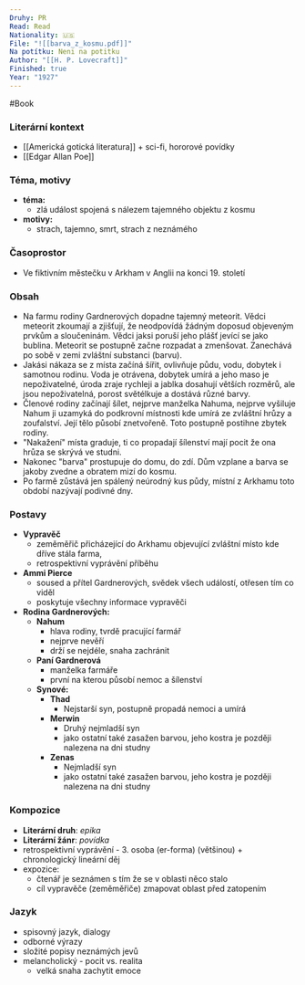 ```yaml
---
Druhy: PR
Read: Read
Nationality: 🇺🇸
File: "![[barva_z_kosmu.pdf]]"
Na potítku: Neni na potitku
Author: "[[H. P. Lovecraft]]"
Finished: true
Year: "1927"
---
```

#Book

### Literární kontext
- [[Americká gotická literatura]] + sci-fi, hororové povídky
- [[Edgar Allan Poe]]
### Téma, motivy
- **téma:**
	- zlá událost spojená s nálezem tajemného objektu z kosmu
- **motivy:**
	- strach, tajemno, smrt, strach z neznámého
### Časoprostor
- Ve fiktivním městečku v Arkham v Anglii na konci 19. století
### Obsah
- Na farmu rodiny Gardnerových dopadne tajemný meteorit. Vědci meteorit zkoumají a zjišťují, že neodpovídá žádným doposud objeveným prvkům a sloučeninám. Vědci jaksi poruší jeho plášť jevící se jako bublina. Meteorit se postupně začne rozpadat a zmenšovat. Zanechává po sobě v zemi zvláštní substanci (barvu).
- Jakási nákaza se z místa začíná šířit, ovlivňuje půdu, vodu, dobytek i samotnou rodinu. Voda je otrávena, dobytek umírá a jeho maso je nepoživatelné, úroda zraje rychleji a jablka dosahují větších rozměrů, ale jsou nepoživatelná, porost světélkuje a dostává různé barvy.
- Členové rodiny začínají šílet, nejprve manželka Nahuma, nejprve vyšiluje Nahum ji uzamyká do podkrovní místnosti kde umírá ze zvláštní hrůzy a zoufalství. Její tělo působí znetvořeně. Toto postupně postihne zbytek rodiny.
- "Nakažení" místa graduje, ti co propadají šílenství mají pocit že ona hrůza se skrývá ve studni.
- Nakonec "barva" prostupuje do domu, do zdí. Dům vzplane a barva se jakoby zvedne a obratem mizí do kosmu.
- Po farmě zůstává jen spálený neúrodný kus půdy, místní z Arkhamu toto období nazývají podivné dny.
### Postavy
- **Vypravěč**
	- zeměměřič přicházející do Arkhamu objevující zvláštní místo kde dříve stála farma, 
	- retrospektivní vyprávění příběhu
- **Ammi Pierce**
	- soused a přítel Gardnerových, svědek všech událostí, otřesen tím co viděl
	- poskytuje všechny informace vypravěči
- **Rodina Gardnerových:**
	- **Nahum**
		- hlava rodiny, tvrdě pracující farmář
		- nejprve nevěří
		- drží se nejdéle, snaha zachránit
	- **Paní Gardnerová**
		- manželka farmáře
		- první na kterou působí nemoc a šílenství
	- **Synové:**
		- **Thad**
			- Nejstarší syn, postupně propadá nemoci a umírá
		- **Merwin**
			- Druhý nejmladší syn
			- jako ostatní také zasažen barvou, jeho kostra je později nalezena na dni studny
		- **Zenas**
			- Nejmladší syn
			- jako ostatní také zasažen barvou, jeho kostra je později nalezena na dni studny
### Kompozice
- **Literární druh**: *epika*
- **Literární žánr**: *povídka*
- retrospektivní vyprávění - 3. osoba (er-forma) (většinou) + chronologický lineární děj
- expozice:
	- čtenář je seznámen s tím že se v oblasti něco stalo
	- cíl vypravěče (zeměměřiče) zmapovat oblast před zatopením
### Jazyk
- spisovný jazyk, dialogy
- odborné výrazy
- složité popisy neznámých jevů
- melancholický - pocit vs. realita
	- velká snaha zachytit emoce
